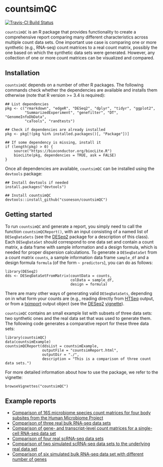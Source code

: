 # countsimQC
[![Travis-CI Build Status](https://travis-ci.org/csoneson/countsimQC.svg?branch=master)](https://travis-ci.org/csoneson/countsimQC)

`countsimQC` is an R package that provides functionality to create a 
comprehensive report comparing many different characteristics across multiple 
count data sets. One important use case is comparing one or more 
synthetic (e.g., RNA-seq) count matrices to a real count matrix, possibly the 
one based on which the synthetic data sets were generated. However, any collection of one or more count matrices can be visualized and compared.

## Installation
`countsimQC` depends on a number of other R packages. The following commands check whether the dependencies are available and installs them otherwise (note that R version >= 3.4 is required):

```
## List dependencies
pkg <- c("rmarkdown", "edgeR", "DESeq2", "dplyr", "tidyr", "ggplot2", 
         "SummarizedExperiment", "genefilter", "DT", "GenomeInfoDbData",
         "caTools", "randtests")

## Check if dependencies are already installed
pkg <- pkg[!(pkg %in% installed.packages()[, "Package"])]

## If some dependency is missing, install it
if (length(pkg) > 0) {
	source("https://bioconductor.org/biocLite.R")
	biocLite(pkg, dependencies = TRUE, ask = FALSE)
}
```

Once all dependencies are available, `countsimQC` can be installed using the `devtools` package:

```
## Install devtools if needed
install.packages("devtools")

## Install countsimQC
devtools::install_github("csoneson/countsimQC")
```

## Getting started
To run `countsimQC` and generate a report, you simply need to call the
function `countsimQCReport()`, with an input consisting of a named list of
`DESeqDataSets` (see the
[DESeq2](https://bioconductor.org/packages/release/bioc/html/DESeq2.html)
package for a description of this class). Each `DESeqDataSet` should
correspond to one data set and contain a count matrix, a data frame with sample
information and a design formula, which is needed for proper dispersion calculations. To generate a `DESeqDataSet` from a count matrix `counts`, a sample information data frame `sample_df` and a design formula `formula` (of the form `~ predictors`), you can do as follows:

```
library(DESeq2)
dds <- DESeqDataSetFromMatrix(countData = counts, 
                              colData = sample_df,
                              design = formula)
```
There are many other ways of generating valid `DESeqDataSets`, depending on in what form your counts are (e.g., reading directly from [HTSeq](http://htseq.readthedocs.io/en/release_0.9.1/) output, or from a [tximport](http://bioconductor.org/packages/release/bioc/html/tximport.html) output object (see the [DESeq2](https://bioconductor.org/packages/release/bioc/html/DESeq2.html) [vignette](http://bioconductor.org/packages/release/bioc/vignettes/DESeq2/inst/doc/DESeq2.html)). 
 
`countsimQC` contains an small example list with subsets of three data sets: two synthetic ones and the real data set that was used to generate them. The following code generates a comparative report for these three data sets:

```
library(countsimQC)
data(countsimExample)
countsimQCReport(ddsList = countsimExample, 
                 outputFile = "countsimReport.html", 
                 outputDir = "./", 
                 description = "This is a comparison of three count data sets.")
```

For more detailed information about how to use the package, we refer to the vignette:

```
browseVignettes("countsimQC")
```

## Example reports

- [Comparison of 16S microbiome species count matrices for four body subsites from the Human Microbiome Project](http://imlspenticton.uzh.ch/robinson_lab/countsimQC_example_reports/HMP_sampled_datasets_countsimQC.html)
- [Comparison of three real bulk RNA-seq data sets](http://imlspenticton.uzh.ch/robinson_lab/countsimQC_example_reports/bulkrnaseq_crossdataset_countsimQC.html)
- [Comparison of gene- and transcript-level count matrices for a single-cell RNA-seq data set](http://imlspenticton.uzh.ch/robinson_lab/countsimQC_example_reports/GSE74596_genevstx_countsimQC.html) 
- [Comparison of four real scRNA-seq data sets](http://imlspenticton.uzh.ch/robinson_lab/countsimQC_example_reports/scrnaseq_crossdataset_countsimQC.html)
- [Comparison of two simulated scRNA-seq data sets to the underlying real data set](http://imlspenticton.uzh.ch/robinson_lab/countsimQC_example_reports/GSE48968-GPL13112_2simulations_countsimQC.html)
- [Comparison of six simulated bulk RNA-seq data set with different number of genes](http://imlspenticton.uzh.ch/robinson_lab/countsimQC_example_reports/countsimQC_compcodeR_simulations.html)